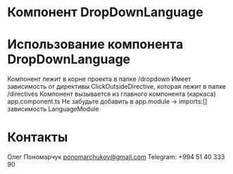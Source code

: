 # Компонент DropDownLanguage

# Использование компонента DropDownLanguage

Компонент лежит в корне проекта в папке /dropdown
Имеет зависимость от директивы ClickOutsideDirective, которая лежит в папке /directives
Компонент вызывается из главного компонента (каркаса) app.component.ts
Не забудьте добавить в app.module -> imports:[] зависимость LanguageModule


# Контакты

Олег Пономарчук
ponomarchukov@gmail.com
Telegram: +994 51 40 333 90
